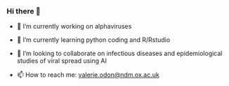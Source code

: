 ### Hi there 👋



- 🔭 I’m currently working on alphaviruses 
- 🌱 I’m currently learning python coding and R/Rstudio
- 👯 I’m looking to collaborate on infectious diseases and epidemiological studies of viral spread using AI

- 📫 How to reach me: valerie.odon@ndm.ox.ac.uk


